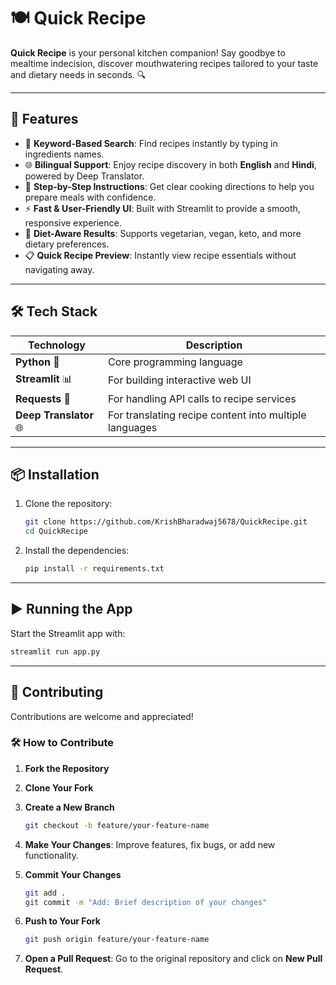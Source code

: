 # 🍽️ Quick Recipe

**Quick Recipe** is your personal kitchen companion! Say goodbye to mealtime indecision, discover mouthwatering recipes tailored to your taste and dietary needs in seconds. 🔍

---

## 🚀 Features

* 🔎 **Keyword-Based Search**: Find recipes instantly by typing in ingredients names.
* 🌐 **Bilingual Support**: Enjoy recipe discovery in both **English** and **Hindi**, powered by Deep Translator.
* 🍳 **Step-by-Step Instructions**: Get clear cooking directions to help you prepare meals with confidence.
* ⚡ **Fast & User-Friendly UI**: Built with Streamlit to provide a smooth, responsive experience.
* 🥗 **Diet-Aware Results**: Supports vegetarian, vegan, keto, and more dietary preferences.
* 📋 **Quick Recipe Preview**: Instantly view recipe essentials without navigating away.

---

## 🛠️ Tech Stack

| Technology        | Description                                               |
|------------------|-----------------------------------------------------------|
| **Python** 🐍     | Core programming language                                 |
| **Streamlit** 📊  | For building interactive web UI                          |
| **Requests** 🔗   | For handling API calls to recipe services                |
| **Deep Translator** 🌐 | For translating recipe content into multiple languages |

---

## 📦 Installation

1. Clone the repository:

   ```bash
   git clone https://github.com/KrishBharadwaj5678/QuickRecipe.git
   cd QuickRecipe
   ```

2. Install the dependencies:

   ```bash
   pip install -r requirements.txt
   ```

---

## ▶️ Running the App

Start the Streamlit app with:

```bash
streamlit run app.py
```
---

## 🤝 Contributing

Contributions are welcome and appreciated!

### 🛠️ How to Contribute

1. **Fork the Repository**  
2. **Clone Your Fork**
3. **Create a New Branch**

   ```bash
   git checkout -b feature/your-feature-name
   ```

4. **Make Your Changes**:
   Improve features, fix bugs, or add new functionality.

5. **Commit Your Changes**

   ```bash
   git add .
   git commit -m "Add: Brief description of your changes"
   ```

6. **Push to Your Fork**

   ```bash
   git push origin feature/your-feature-name
   ```

7. **Open a Pull Request**:
   Go to the original repository and click on **New Pull Request**.
